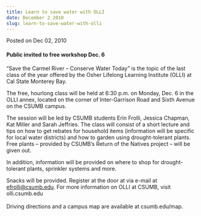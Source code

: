 ```yaml
---
title: Learn to save water with OLLI
date: December 2 2010
slug: learn-to-save-water-with-olli
---
```





<span class="date">Posted on Dec 02, 2010    </span>
<h4>Public invited to free workshop Dec. 6</h4>
<p>&#x201C;Save the Carmel River &#x2013; Conserve Water Today&#x201D; is the topic of
the last class of the year offered by the Osher Lifelong Learning
Institute (OLLI) at Cal State Monterey Bay.</p>
<p>The free, hourlong class will be held at 6:30 p.m. on Monday,
Dec. 6 in the OLLI annex, located on the corner of Inter-Garrison
Road and Sixth Avenue on the CSUMB campus.</p>
<p>The session will be led by CSUMB students Erin Frolli, Jessica
Chapman, Kat Miller and Sarah Jeffries. The class will consist of a
short lecture and tips on how to get rebates for household items
(information will be specific for local water districts) and how to
garden using drought-tolerant plants. Free plants &#x2013; provided by
CSUMB&#x2019;s Return of the Natives project &#x2013; will be given out.</p>
<p>In addition, information will be provided on where to shop for
drought-tolerant plants, sprinkler systems and more.</p>
<p>Snacks will be provided. Register at the door at via e-mail at
<a href="mailto:efrolli@csumb.edu">efrolli@csumb.edu</a>. For more
information on OLLI at CSUMB, visit olli.csumb.edu<br>
<br>
Driving directions and a campus map are available at
csumb.edu/map.</br></br></p>
<p>&#xA0;</p>
<p><br>
&#xA0;</br></p>






